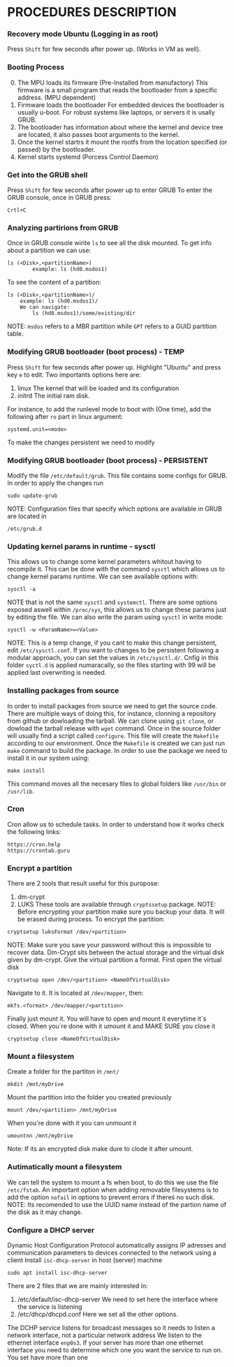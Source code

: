 # PROCEDURES DESCRIPTION

### Recovery mode Ubuntu (Logging in as root)
Press `Shift` for few seconds after power up. (Works in VM as well).

### Booting Process
0. The MPU loads its firmware (Pre-Installed from manufactory)
	This firmware is a small program that reads the bootloader from a specific address. (MPU dependent)
1. Firmware loads the bootloader
	For embedded devices the bootloader is usually u-boot. 
	For robust systems like laptops, or servers it is usally GRUB.
2. The bootloader has information about where the kernel and device tree are located, it also passes boot arguments to the kernel.
3. Once the kernel startrs it mount the rootfs from the location specified (or passed) by the bootloader.
4. Kernel starts systemd (Porcess Control Daemon)


### Get into the GRUB shell
Press `Shift` for few seconds after power up to enter GRUB
To enter the GRUB console, once in GRUB press:
```
Crtl+C
```


### Analyzing partirions from GRUB
Once in GRUB console wirite `ls` to see all the disk mounted.
To get info about a partition we can use:
```
ls (<Disk>,<partitionName>)
        example: ls (hd0.msdos1)

```
To see the content of a partition:
```
ls (<Disk>,<partitionName>)/
	example: ls (hd0.msdos1)/
	We can navigate:
		ls (hd0.msdos1)/some/existing/dir
```
NOTE: `msdos` refers to a MBR partition while `GPT` refers to a GUID partition table. 


### Modifying GRUB bootloader (boot process) - TEMP
Press `Shift` for few seconds after power up.
Highlight "Ubuntu" and press key `e` to edit.
Two importants options here are:
1. linux
	The kernel that will be loaded and its configuration
2. initrd
	The initial ram disk.

For instance, to add the runlevel mode to boot with (One time), add the following after `ro` part in linux argument:
```
systemd.unit=<mode>
```
To make the changes persistent we need to modify 


### Modifying GRUB bootloader (boot process) - PERSISTENT
Modify the file `/etc/default/grub`. This file contains some configs for GRUB.
In order to apply the changes run
```
sudo update-grub
```

NOTE: Configuration files that specify which options are available in GRUB are located in
```
/etc/grub.d
```

### Updating kernel params in runtime - sysctl
This allows us to change some kernel parameters whitout having to recompile it.
This can be done with the command `sysctl` which allows us to change kernel params runtime.
We can see available options with:
```
sysctl -a
```
NOTE that is not the same `sysctl` and `systemctl`.
There are some options exposed aswell within `/proc/sys`, this allows us to change these params just by editing the file.
We can also write the param using `sysctl` in write mode:
```
sysctl -w <ParamName>=<Value>
```
NOTE: This is a temp change, if you cant to make this change persistent, edit `/etc/sysctl.conf`.
If you want to changes to be persistent following a modular approach, you can set the values in `/etc/sysctl.d/`.
Cnfig in this folder `syctl.d` is applied numaracally, so the files starting with 99 will be applied last overwriting is needed.

 
### Installing packages from source
In order to install packages from source we need to get the source code. There are multiple ways of doing this, for instance, clonning
a repository from github or dowloading the tarball.
We can clone using `git clone`, or dowload the tarball release with `wget` command. Once in the source folder will usually find a script called 
`configure`. This file will create the `Makefile` according to our environment.
Once the `Makefile` is created we can just run `make` command to build the package. In order to use the package we need to install it in our system using:
```
make install
```
This command moves all the necesary files to global folders like `/usr/bin` or `/usr/lib`.


### Cron
Cron allow us to schedule tasks. In order to understand how it works check the following links:
```
https://cron.help
https://crontab.guru
```

### Encrypt a partition
There are 2 tools that result useful for this puropose:
1. dm-crypt
2. LUKS
These tools are available through `cryptssetup` package.
NOTE: Before encrypting your partition make sure you backup your data. It will be erased during process.
To encrypt the partition:
```
cryptsetup luksFormat /dev/<partition>
```
NOTE: Make sure you save your password without this is impossible to recover data.
Dm-Crypt sits between the actual storage and the virtual disk given by dm-crypt.
Give the virtual partition a format. First open the virtual disk
```
cryptsetup open /dev/<partition> <NameOfVirtualDisk>
```
Navigate to it. It is located at `/dev/mapper`, then:
```
mkfs.<format> /dev/mapper/<partition>
```
Finally just mount it. You will have to open and mount it everytime it´s closed.
When you´re done with it umount it and MAKE SURE you close it
```
cryptsetup close <NameOfVirtualDisk>
```


### Mount a filesystem
Create a folder for the partiton in `/mnt/`
```
mkdit /mnt/myDrive
```
Mount the partition into the folder you created previously
```
mount /dev/<partition> /mnt/myDrive
```
When you're done with it you can unmount it
```
umountnn /mnt/myDrive
```
Note: If its an encrypted disk make dure to clode it after umount.


### Autimatically mount a filesystem
We can tell the system to mount a fs when boot, to do this we use the file `/etc/fstab`.
An important option when adding removable filesystems is to add the option `nofail` in options to prevent errors if thereś no such disk.
NOTE: Its recomended to use the UUID name instead of the partion name of the disk as it may change.


### Configure a DHCP server
Dynamic Host Configuration Protocol automatically assigns IP adresses and communication parameters to devices connected to the network using a client
Install `isc-dhcp-server` in host (server) machine
```
sudo apt install isc-dhcp-server
```
There are 2 files that we are mainly interested in:
1. /etc/default/isc-dhcp-server
	We need to set here the interface where the service is listening
2. /etc/dhcp/dhcpd.conf
	Here we set all the other options.

The DCHP service listens for broadcast messages so it needs to listen a network interface, not a particular network address
We listen to the ethernet interface `enp0s3`. If your server has more than one ethernet interface you need to determine which one you want the 
service to run on. You set have more than one 
